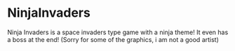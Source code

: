 # NinjaInvaders
Ninja Invaders is a space invaders type game with a ninja theme! It even has a boss at the end! (Sorry for some of the graphics, i am not a good artist)
